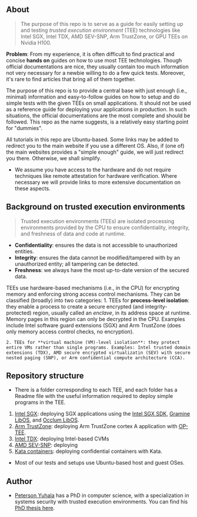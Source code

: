 ## About
>The purpose of this repo is to serve as a guide for easily setting up and testing _trusted execution environment_ (TEE) technologies like Intel SGX, Intel TDX, AMD SEV-SNP, Arm TrustZone, or GPU TEEs on Nvidia H100.

**Problem**: From my experience, it is often difficult to find practical and concise **hands on** guides on how to use most TEE technologies. Though official documentations are nice, they usually contain too much information not very necessary for a newbie willing to do a few quick tests. Moreover, it's rare to find articles that bring all of them together.
  
The purpose of this repo is to provide a central base with just enough (i.e., minimal) information and easy-to-follow guides on how to setup and do simple tests with the given TEEs on small applications. It should not be used as a reference guide for deploying your applications in production. In such situations, the official documentations are the most complete and should be followed. This repo as the name suggests, is a relatively easy starting point for "dummies".

All tutorials in this repo are Ubuntu-based. Some links may be added to redirect you to the main website if you use a different OS.
Also, if (one of) the main websites provides a "simple enough" guide, we will just redirect you there. Otherwise, we shall simplify.
- We assume you have access to the hardware and do not require techniques like remote attestation for hardware verification. Where necessary we will provide links to more extensive documentation on these aspects.  

## Background on trusted execution environments
> Trusted execution environments (TEEs) are isolated processing environments provided by the CPU to ensure confidentiality, integrity, and freshness of data and code at runtime. 
  - **Confidentiality**: ensures the data is not accessible to unauthorized entities.
  - **Integrity**: ensures the data cannot be modified/tampered with by an unauthorized entity; all tampering can be detected.
  - **Freshness**: we always have the most up-to-date version of the secured data.
  
TEEs use hardware-based mechanisms (i.e., in the CPU) for encrypting memory and enforcing strong access control mechanisms. They can be classified (broadly) into two categories: 
    1. TEEs for **process-level isolation**: they enable a process to create a secure encrypted (and integrity-protected) region, usually called an _enclave_, in its address space at runtime. Memory pages in this region can only be decrypted in the CPU. Examples include Intel software guard extensions (SGX) and Arm TrustZone (does only memory access control checks, no encryption).
   
    2. TEEs for **virtual machine (VM)-level isolation**: they protect entire VMs rather than single programs. Examples: Intel trusted domain extensions (TDX), AMD secure encrypted virtualizatin (SEV) with secure nested paging (SNP), or Arm confidential compute architecture (CCA).



## Repository structure
- There is a folder corresponding to each TEE, and each folder has a Readme file with the useful information required to deploy simple programs in the TEE.
1. [Intel SGX](sgx/README.md): deploying SGX applications using the [Intel SGX SDK](sgx/sdk-based/README.md), [Gramine LibOS](sgx/gramine-based/README.md), and [Occlum LibOS](sgx/occlum-based/README.md). 
2. [Arm TrustZone](trustzone/README.md): deploying Arm TrustZone cortex A application with [OP-TEE](https://optee.readthedocs.io/en/latest/general/about.html).
3. [Intel TDX](tdx/README.md): deploying Intel-based CVMs
4. [AMD SEV-SNP](sev-snp/README.md): deploying 
5. [Kata containers](https://katacontainers.io/): deploying confidential containers with Kata. 
    
- Most of our tests and setups use Ubuntu-based host and guest OSes.

## Author
- [Peterson Yuhala](https://yuhala.github.io/) has a PhD in computer science, with a specialization in systems security with trusted execution environments. You can find his [PhD thesis here](https://yuhala.github.io/assets/pdf/thesis-peterson-yuhala.pdf).
  

